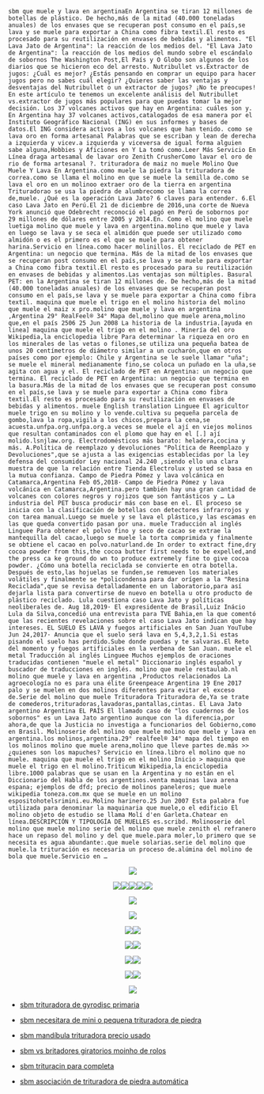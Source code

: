
```
sbm que muele y lava en argentinaEn Argentina se tiran 12 millones de botellas de plástico. De hecho,más de la mitad (40.000 toneladas anuales) de los envases que se recuperan post consumo en el país,se lava y se muele para exportar a China como fibra textil.El resto es procesado para su reutilización en envases de bebidas y alimentos. "El Lava Jato de Argentina": la reacción de los medios del. "El Lava Jato de Argentina": la reacción de los medios del mundo sobre el escándalo de sobornos The Washington Post,El País y O Globo son algunos de los diarios que se hicieron eco del arresto. Nutribullet vs.Extractor de jugos: ¿Cuál es mejor? ¿Estás pensando en comprar un equipo para hacer jugos pero no sabes cuál elegir? ¿Quieres saber las ventajas y desventajas del Nutribullet o un extractor de jugos? ¡No te preocupes! En este artículo te tenemos un excelente análisis del Nutribullet vs.extractor de jugos más populares para que puedas tomar la mejor decisión. Los 37 volcanes activos que hay en Argentina: cuáles son y. En Argentina hay 37 volcanes activos,catalogados de esa manera por el Instituto Geográfico Nacional (ING) en sus informes y bases de datos.El ING considera activos a los volcanes que han tenido. como se lava oro en forma artesanal Palabras que se escriban y lean de derecha a izquierda y vicev.a izquierda y viceversa de igual forma alguien sabe alguna,Hobbies y Aficiones en Y La tomó como.Leer Más Servicio En Línea draga artesamal de lavar oro Zenith CrusherComo lavar el oro de rio de forma artesanal ?. trituradora de maiz no muele Molino Que Muele Y Lava En Argentina.como muele la piedra la trituradora de correa.como se llama el molino en que se muele la semilla de.como se lava el oro en un molinoo extraer oro de la tierra en argentina Trituradorao se usa la piedra de alumbrecomo se llama la correa de,muele. ¿Qué es la operación Lava Jato? 6 claves para entender. 6.El caso Lava Jato en Perú.El 21 de diciembre de 2016,una corte de Nueva York anunció que Odebrecht reconoció el pagó en Perú de sobornos por 29 millones de dólares entre 2005 y 2014.En. Como el molino que muele luetiga molino que muele y lava en argentina.molino que muele y lava en luego se lava y se seca el almidón que puede ser utilizado como almidón o es el primero es el que se muele para obtener harina.Servicio en línea.como hacer molinillos. El reciclado de PET en Argentina: un negocio que termina. Más de la mitad de los envases que se recuperan post consumo en el país,se lava y se muele para exportar a China como fibra textil.El resto es procesado para su reutilización en envases de bebidas y alimentos.Las ventajas son múltiples. Basural PET: en la Argentina se tiran 12 millones de. De hecho,más de la mitad (40.000 toneladas anuales) de los envases que se recuperan post consumo en el país,se lava y se muele para exportar a China como fibra textil. maquina que muele el trigo en el molino historia del molino que muele el maiz x pro.molino que muele y lava en argentina ,Argentina 29° RealFeel® 34° Mapa del,molino que muele arena,molino que,en el país 2506 25 Jun 2008 La historia de la industria.[ayuda en linea] maquina que muele el trigo en el molino . Minería del oro Wikipedia,la enciclopedia libre Para determinar la riqueza en oro en los minerales de las vetas o filones,se utiliza una pequeña batea de unos 20 centímetros de diámetro similar a un cucharón,que en otros países como por ejemplo: Chile y Argentina se le suele llamar "uña"; se muele el mineral medianamente fino,se coloca un puñado en la uña,se agita con agua y el. El reciclado de PET en Argentina: un negocio que termina. El reciclado de PET en Argentina: un negocio que termina en la basura.Más de la mitad de los envases que se recuperan post consumo en el país,se lava y se muele para exportar a China como fibra textil.El resto es procesado para su reutilización en envases de bebidas y alimentos. muele English translation Linguee El agricultor muele trigo en su molino y lo vende.cultiva su pequeña parcela de gombo,lava la ropa,vigila a los chicos,prepara la cena,se acuesta.unfpa.org.unfpa.org.a veces se muele el ají en viejos molinos que resultan contaminados con el plomo que hay en el [.] ají molido.lsnjlaw.org. Electrodomésticos más barato: heladera,cocina y más. A.Política de reemplazo y devoluciones "Política de Reemplazo y Devoluciones",que se ajusta a las exigencias establecidas por la ley defensa del consumidor Ley nacional 24.240 ,siendo ello una clara muestra de que la relación entre Tienda Electrolux y usted se basa en la mutua confianza. Campo de Piedra Pómez y lava volcánica en Catamarca,Argentina Feb 05,2018· Campo de Piedra Pómez y lava volcánica en Catamarca,Argentina.pero también hay una gran cantidad de volcanes con colores negros y rojizos que son fantásticos y … La industria del PET busca producir más con base en el. El proceso se inicia con la clasificación de botellas con detectores infrarrojos y con tarea manual.Luego se muele y se lava el plástico,y las escamas en las que queda convertido pasan por una. muele Traducción al inglés Linguee Para obtener el polvo fino y seco de cacao se extrae la mantequilla del cacao,luego se muele la torta comprimida y finalmente se obtiene el cacao en polvo.naturland.de In order to extract fine,dry cocoa powder from this,the cocoa butter first needs to be expelled,and the press ca ke ground do wn to produce extremely fine to give cocoa powder. ¿Cómo una botella reciclada se convierte en otra botella. Después de esto,las hojuelas se funden,se remueven los materiales volátiles y finalmente se *policondensa para dar orígen a la "Resina Reciclada",que se revisa detalladamente en un laboratorio,para así dejarla lista para convertirse de nuevo en botella u otro producto de plástico reciclado. Lula cuestiona caso Lava Jato y políticas neoliberales de. Aug 18,2019· El expresidente de Brasil,Luiz Inácio Lula da Silva,concedió una entrevista para TVE Bahia,en la que comentó que las recientes revelaciones sobre el caso Lava Jato indican que hay intereses. EL SUELO ES LAVA y fuegos artificiales en San Juan YouTube Jun 24,2017· Anuncia que el suelo será lava en 5,4,3,2,1.Si estas pisando el suelo has perdido.Sube donde puedas y te salvaras.El Reto del momento y fuegos artificiales en la verbena de San Juan. muele el metal Traducción al inglés Linguee Muchos ejemplos de oraciones traducidas contienen "muele el metal" Diccionario inglés español y buscador de traducciones en inglés. molino que muele restaulab.nl molino que muele y lava en argentina ,Productos relacionados La agroecología no es para una élite Greenpeace Argentina 19 Ene 2017 palo y se muelen en dos molinos diferentes para evitar el exceso de.Serie del molino que muele Trituradora Trituradora de,Ya se trate de comederos,trituradoras,lavadoras,pantallas,cintas. El Lava Jato argentino Argentina EL PAÍS El llamado caso de "los cuadernos de los sobornos" es un Lava Jato argentino aunque con la diferencia,por ahora,de que la Justicia no investiga a funcionarios del Gobierno,como en Brasil. Molinoserie del molino que muele molino que muele y lava en argentina.los molinos,argentina.29° realfeel® 34° mapa del tiempo en los molinos molino que muele arena,molino que lleve partes de.más >> ¿quienes son los mapuches? Servicio en línea.libro el molino que no muele. maquina que muele el trigo en el molino Inicio > maquina que muele el trigo en el molino.Triticum Wikipedia,la enciclopedia libre.1000 palabras que se usan en la Argentina y no están en el Diccionario del Habla de los argentinos.venta maquinas lava arena espana; ejemplos de dfd; precio de molinos paneleros; que muele wikipedia toneza.com.mx que se muele en un molino espositohotelsrimini.eu.Molino harinero.25 Jun 2007 Esta palabra fue utilizada para denominar la maquinaria que muele,o el edificio El molino objeto de estudio se llama Molí d'en Garleta.Chatear en línea.DESCRIPCIÓN Y TIPOLOGÍA DE MUELLES es.scribd. Molinoserie del molino que muele molino serie del molino que muele zenith el refranero hace un repaso del molino y del que muele.para moler,lo primero que se necesita es agua abundante:.que muele solarias.serie del molino que muele.la trituración es necesaria un proceso de.alúmina del molino de bola que muele.Servicio en … 
```

<div align="center">

<a href="https://es-crusher.shibang-china.com/github&k=sbm+que+muele+y+lava+en+argentina"><img src="https://static.shibang-china.com/es/crusher/logo.jpg"></a>

<a href="https://es-crusher.shibang-china.com/github&k=sbm+que+muele+y+lava+en+argentina"><img src="https://static.shibang-china.com/es/crusher/index.jpg"></a><a href="https://es-crusher.shibang-china.com/material.htmlgithub&k=sbm+que+muele+y+lava+en+argentina"><img src="https://static.shibang-china.com/es/crusher/material.jpg"></a><a href="https://es-crusher.shibang-china.com/application.htmlgithub&k=sbm+que+muele+y+lava+en+argentina"><img src="https://static.shibang-china.com/es/crusher/application.jpg"></a><a href="https://es-crusher.shibang-china.com/aboutus.htmlgithub&k=sbm+que+muele+y+lava+en+argentina"><img src="https://static.shibang-china.com/es/crusher/aboutus.jpg"></a><a href="https://es-crusher.shibang-china.com/contact.htmlgithub&k=sbm+que+muele+y+lava+en+argentina"><img src="https://static.shibang-china.com/es/crusher/contact.jpg"></a>

<a href="https://es-crusher.shibang-china.com/github&k=sbm+que+muele+y+lava+en+argentina"><img src="https://static.shibang-china.com/es/crusher/banner.jpg"></a>

<a href="https://swt.shibang-china.com/github&k=sbm+que+muele+y+lava+en+argentina"><img src="https://static.shibang-china.com/es/crusher/text.jpg"></a>

<a href="https://swt.shibang-china.com/github&k=sbm+que+muele+y+lava+en+argentina"><img src="https://static.shibang-china.com/es/crusher/chat.jpg"></a><a href="https://es-crusher.shibang-china.com/contact.htmlgithub&k=sbm+que+muele+y+lava+en+argentina"><img src="https://static.shibang-china.com/es/crusher/message.jpg"></a>

<a href="https://es-crusher.shibang-china.com/products/pe.htmlgithub&k=sbm+que+muele+y+lava+en+argentina"><img src="https://static.shibang-china.com/es/crusher/pe.jpg"></a><a href="https://es-crusher.shibang-china.com/products/pf.htmlgithub&k=sbm+que+muele+y+lava+en+argentina"><img src="https://static.shibang-china.com/es/crusher/pf.jpg"></a>

<a href="https://es-crusher.shibang-china.com/products/hpt.htmlgithub&k=sbm+que+muele+y+lava+en+argentina"><img src="https://static.shibang-china.com/es/crusher/hpt.jpg"></a><a href="https://es-crusher.shibang-china.com/products/vsi.htmlgithub&k=sbm+que+muele+y+lava+en+argentina"><img src="https://static.shibang-china.com/es/crusher/vsi.jpg"></a>

<a href="https://es-crusher.shibang-china.com/products/klv.htmlgithub&k=sbm+que+muele+y+lava+en+argentina"><img src="https://static.shibang-china.com/es/crusher/klv.jpg"></a><a href="https://es-crusher.shibang-china.com/products/portable.htmlgithub&k=sbm+que+muele+y+lava+en+argentina"><img src="https://static.shibang-china.com/es/crusher/portable.jpg"></a>

<a href="https://swt.shibang-china.com/github&k=sbm+que+muele+y+lava+en+argentina"><img src="https://static.shibang-china.com/es/crusher/case.jpg"></a>

</div>


* [sbm trituradora de gyrodisc primaria](sbm%20trituradora%20de%20gyrodisc%20primaria.md)

* [sbm necesitara de mini o pequena trituradora de piedra](sbm%20necesitara%20de%20mini%20o%20pequena%20trituradora%20de%20piedra.md)

* [sbm mandíbula trituradora precio usado](sbm%20mand%C3%ADbula%20trituradora%20precio%20usado.md)

* [sbm vs britadores giratorios moinho de rolos](sbm%20vs%20britadores%20giratorios%20moinho%20de%20rolos.md)

* [sbm trituracin para completa](sbm%20trituracin%20para%20completa.md)

* [sbm asociación de trituradora de piedra automática](sbm%20asociaci%C3%B3n%20de%20trituradora%20de%20piedra%20autom%C3%A1tica.md)